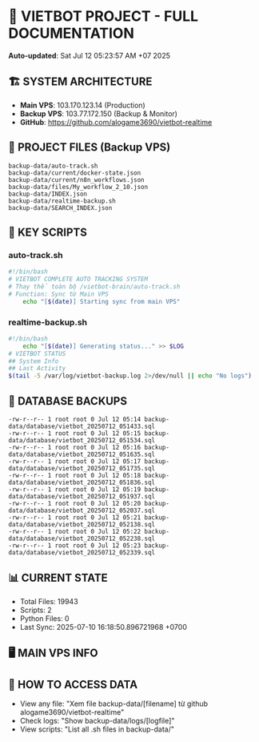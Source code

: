 # 🤖 VIETBOT PROJECT - FULL DOCUMENTATION
**Auto-updated**: Sat Jul 12 05:23:57 AM +07 2025

## 🏗️ SYSTEM ARCHITECTURE
- **Main VPS**: 103.170.123.14 (Production)
- **Backup VPS**: 103.77.172.150 (Backup & Monitor)
- **GitHub**: https://github.com/alogame3690/vietbot-realtime

## 📁 PROJECT FILES (Backup VPS)
```
backup-data/auto-track.sh
backup-data/current/docker-state.json
backup-data/current/n8n_workflows.json
backup-data/files/My_workflow_2_10.json
backup-data/INDEX.json
backup-data/realtime-backup.sh
backup-data/SEARCH_INDEX.json
```

## 🔧 KEY SCRIPTS
### auto-track.sh
```bash
#!/bin/bash
# VIETBOT COMPLETE AUTO TRACKING SYSTEM
# Thay thế toàn bộ /vietbot-brain/auto-track.sh
# Function: Sync từ Main VPS
    echo "[$(date)] Starting sync from main VPS"
```
### realtime-backup.sh
```bash
#!/bin/bash
    echo "[$(date)] Generating status..." >> $LOG
# VIETBOT STATUS
## System Info
## Last Activity
$(tail -5 /var/log/vietbot-backup.log 2>/dev/null || echo "No logs")
```

## 💾 DATABASE BACKUPS
```
-rw-r--r-- 1 root root 0 Jul 12 05:14 backup-data/database/vietbot_20250712_051433.sql
-rw-r--r-- 1 root root 0 Jul 12 05:15 backup-data/database/vietbot_20250712_051534.sql
-rw-r--r-- 1 root root 0 Jul 12 05:16 backup-data/database/vietbot_20250712_051635.sql
-rw-r--r-- 1 root root 0 Jul 12 05:17 backup-data/database/vietbot_20250712_051735.sql
-rw-r--r-- 1 root root 0 Jul 12 05:18 backup-data/database/vietbot_20250712_051836.sql
-rw-r--r-- 1 root root 0 Jul 12 05:19 backup-data/database/vietbot_20250712_051937.sql
-rw-r--r-- 1 root root 0 Jul 12 05:20 backup-data/database/vietbot_20250712_052037.sql
-rw-r--r-- 1 root root 0 Jul 12 05:21 backup-data/database/vietbot_20250712_052138.sql
-rw-r--r-- 1 root root 0 Jul 12 05:22 backup-data/database/vietbot_20250712_052238.sql
-rw-r--r-- 1 root root 0 Jul 12 05:23 backup-data/database/vietbot_20250712_052339.sql
```

## 📊 CURRENT STATE
- Total Files: 19943
- Scripts: 2
- Python Files: 0
- Last Sync: 2025-07-10 16:18:50.896721968 +0700

## 🖥️ MAIN VPS INFO


## 🚨 HOW TO ACCESS DATA
- View any file: "Xem file backup-data/[filename] từ github alogame3690/vietbot-realtime"
- Check logs: "Show backup-data/logs/[logfile]"
- View scripts: "List all .sh files in backup-data/"

